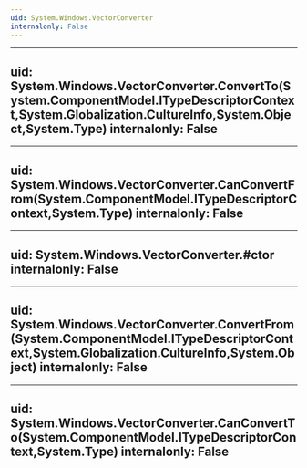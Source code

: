 ```yaml
---
uid: System.Windows.VectorConverter
internalonly: False
---
```


---
uid: System.Windows.VectorConverter.ConvertTo(System.ComponentModel.ITypeDescriptorContext,System.Globalization.CultureInfo,System.Object,System.Type)
internalonly: False
---

---
uid: System.Windows.VectorConverter.CanConvertFrom(System.ComponentModel.ITypeDescriptorContext,System.Type)
internalonly: False
---

---
uid: System.Windows.VectorConverter.#ctor
internalonly: False
---

---
uid: System.Windows.VectorConverter.ConvertFrom(System.ComponentModel.ITypeDescriptorContext,System.Globalization.CultureInfo,System.Object)
internalonly: False
---

---
uid: System.Windows.VectorConverter.CanConvertTo(System.ComponentModel.ITypeDescriptorContext,System.Type)
internalonly: False
---
